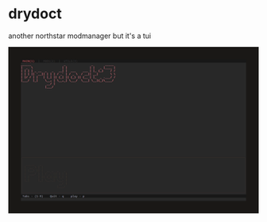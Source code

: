 # drydoct
another northstar modmanager but it's a tui

![drydoct](https://github.com/catornot/drydoct/blob/master/.github/dridoct.gif?raw=true)